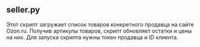 ## seller.py


Этот скрипт загружает список товаров конкретного продавца
на сайте Ozon.ru. Получив артикулы товаров, скрипт обновляет остатки и цены на них.
Для запуска скрипта нужны токен продавца и ID клиента. 
